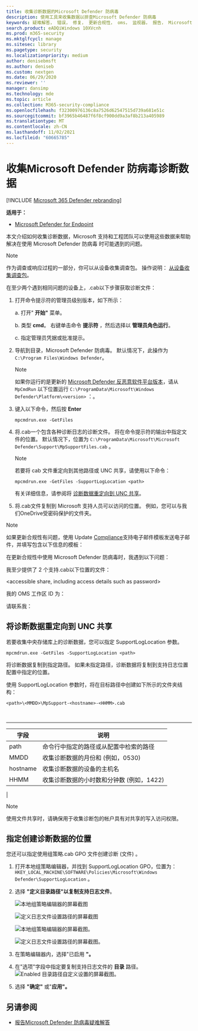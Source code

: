 ```yaml
---
title: 收集诊断数据的Microsoft Defender 防病毒
description: 使用工具来收集数据以排查Microsoft Defender 防病毒
keywords: 疑难解答， 错误， 修复， 更新合规性， oms， 监视器， 报告， Microsoft Defender av， 组策略对象， 设置， 诊断数据
search.product: eADQiWindows 10XVcnh
ms.prod: m365-security
ms.mktglfcycl: manage
ms.sitesec: library
ms.pagetype: security
ms.localizationpriority: medium
author: denisebmsft
ms.author: deniseb
ms.custom: nextgen
ms.date: 06/29/2020
ms.reviewer: ''
manager: dansimp
ms.technology: mde
ms.topic: article
ms.collection: M365-security-compliance
ms.openlocfilehash: f32300976136c8a7526d62547515d739a681e51c
ms.sourcegitcommit: bf3965b46487f6f8cf900dd9a3af8b213a405989
ms.translationtype: MT
ms.contentlocale: zh-CN
ms.lasthandoff: 11/02/2021
ms.locfileid: "60665785"
---
```

# <a name="collect-microsoft-defender-antivirus-diagnostic-data"></a>收集Microsoft Defender 防病毒诊断数据

[!INCLUDE [Microsoft 365 Defender rebranding](../../includes/microsoft-defender.md)]


**适用于：**

- [Microsoft Defender for Endpoint](/microsoft-365/security/defender-endpoint/)

本文介绍如何收集诊断数据，Microsoft 支持和工程团队可以使用这些数据来帮助解决在使用 Microsoft Defender 防病毒 时可能遇到的问题。

> [!NOTE]
> 作为调查或响应过程的一部分，你可以从设备收集调查包。 操作说明： [从设备收集调查包](/windows/security/threat-protection/microsoft-defender-atp/respond-machine-alerts#collect-investigation-package-from-devices)。

在至少两个遇到相同问题的设备上，.cab以下步骤获取诊断文件：

1. 打开命令提示符的管理员级别版本，如下所示：

    a. 打开" **开始"** 菜单。

    b. 类型 **cmd**。 右键单击命令 **提示符** ，然后选择以 **管理员角色运行**。

    c. 指定管理员凭据或批准提示。

2. 导航到目录，Microsoft Defender 防病毒。 默认情况下，此操作为 `C:\Program Files\Windows Defender`。

   > [!NOTE]
   > 如果你运行的是更新的 [Microsoft Defender 反恶意软件平台版本](https://support.microsoft.com/help/4052623/update-for-microsoft-defender-antimalware-platform)，请从 `MpCmdRun` 以下位置运行 `C:\ProgramData\Microsoft\Windows Defender\Platform\<version>` ：。

3. 键入以下命令，然后按 **Enter**

    ```Dos
    mpcmdrun.exe -GetFiles
    ```

4. 将.cab一个包含各种诊断日志的诊断文件。 将在命令提示符的输出中指定文件的位置。 默认情况下，位置为 `C:\ProgramData\Microsoft\Microsoft Defender\Support\MpSupportFiles.cab` 。

   > [!NOTE]
   > 若要将 cab 文件重定向到其他路径或 UNC 共享，请使用以下命令：
   >
   > `mpcmdrun.exe -GetFiles -SupportLogLocation <path>`
   >
   > 有关详细信息，请参阅将 [诊断数据重定向到 UNC 共享](#redirect-diagnostic-data-to-a-unc-share)。

5. 将.cab文件复制到 Microsoft 支持人员可以访问的位置。 例如，您可以与我们OneDrive受密码保护的文件夹。

> [!NOTE]
> 如果更新合规性有问题，使用 Update <a href="mailto:ucsupport@microsoft.com?subject=WDAV assessment issue&body=I%20am%20encountering%20the%20following%20issue%20when%20using%20Windows%20Defender%20AV%20in%20Update%20Compliance%3a%20%0d%0aI%20have%20provided%20at%20least%202%20support%20.cab%20files%20at%20the%20following%20location%3a%20%3Caccessible%20share%2c%20including%20access%20details%20such%20as%20password%3E%0d%0aMy%20OMS%20workspace%20ID%20is%3a%20%0d%0aPlease%20contact%20me%20at%3a">Compliance</a>支持电子邮件模板发送电子邮件，并填写包含以下信息的模板：
>
> 在更新合规性中使用 Microsoft Defender 防病毒时，我遇到以下问题：
>
> 我至少提供了 2 个支持.cab以下位置的文件：
>
> \<accessible share, including access details such as password\>
>
> 我的 OMS 工作区 ID 为：
>
> 请联系我：

## <a name="redirect-diagnostic-data-to-a-unc-share"></a>将诊断数据重定向到 UNC 共享

若要收集中央存储库上的诊断数据，您可以指定 SupportLogLocation 参数。

```Dos
mpcmdrun.exe -GetFiles -SupportLogLocation <path>
```

将诊断数据复制到指定路径。 如果未指定路径，诊断数据将复制到支持日志位置配置中指定的位置。

使用 SupportLogLocation 参数时，将在目标路径中创建如下所示的文件夹结构：

```Dos
<path>\<MMDD>\MpSupport-<hostname>-<HHMM>.cab
```

<br>

****

|字段|说明|
|---|---|
|path|命令行中指定的路径或从配置中检索的路径|
|MMDD|收集诊断数据的月份和 (例如，0530) |
|hostname|收集诊断数据的设备的主机名|
|HHMM|收集诊断数据的小时数和分钟数 (例如，1422) |
|

> [!NOTE]
> 使用文件共享时，请确保用于收集诊断包的帐户具有对共享的写入访问权限。

## <a name="specify-location-where-diagnostic-data-is-created"></a>指定创建诊断数据的位置

您还可以指定使用组策略.cab GPO 文件创建诊断 (文件) 。

1. 打开本地组策略编辑器，并找到 SupportLogLocation GPO，位置为： `HKEY_LOCAL_MACHINE\SOFTWARE\Policies\Microsoft\Windows Defender\SupportLogLocation` 。

2. 选择 **"定义目录路径"以复制支持日志文件**。

   ![本地组策略编辑器的屏幕截图](images/GPO1-SupportLogLocationDefender.png)

   ![定义日志文件设置路径的屏幕截图](images/GPO2-SupportLogLocationGPPage.png)

    ![本地组策略编辑器的屏幕截图。](images/GPO1-SupportLogLocationDefender.png)  
        
     ![定义日志文件设置路径的屏幕截图。](images/GPO2-SupportLogLocationGPPage.png)  
3. 在策略编辑器内，选择"已启用 **"。**

4. 在"选项"字段中指定要复制支持日志文件的 **目录** 路径。
     ![Enabled 目录路径自定义设置的屏幕截图。](images/GPO3-SupportLogLocationGPPageEnabledExample.png) 
5. 选择 **"确定"** 或"**应用"。**

## <a name="see-also"></a>另请参阅

- [报告Microsoft Defender 防病毒疑难解答](troubleshoot-reporting.md)
